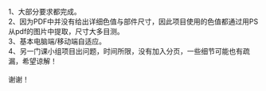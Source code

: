 1、大部分要求都完成。<br>
2、因为PDF中并没有给出详细色值与部件尺寸，因此项目使用的色值都通过用PS从pdf的图片中提取，尺寸大多目测。<br>
3、基本电脑端/移动端自适应。<br>
4、另一门课小组项目出问题，时间所限，没有加入分页，一些细节可能也有疏漏，希望谅解！<br>
<br>
谢谢！
